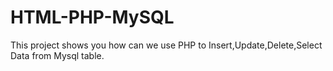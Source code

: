 # HTML-PHP-MySQL
This project shows you how can we use PHP to Insert,Update,Delete,Select Data from Mysql table.
